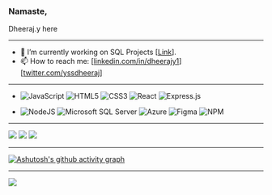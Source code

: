 ### Namaste,
Dheeraj.y here
<!--
**dheerajy1/dheerajy1** is a ✨ _special_ ✨ repository because its `README.md` (this file) appears on your GitHub profile.

Here are some ideas to get you started:

- 🔭 I’m currently working on ...
- 🌱 I’m currently learning ...
- 👯 I’m looking to collaborate on ...
- 🤔 I’m looking for help with ...
- 💬 Ask me about ...
- 📫 How to reach me: ...
- 😄 Pronouns: ...
- ⚡ Fun fact: ...
-->
---
- 🔭 I’m currently working on SQL Projects [[Link](https://github.com/dheerajy1/sql-journey)].
- 📫 How to reach me: [[linkedin.com/in/dheerajy1](https://linkedin.com/in/dheerajy1)] [[twitter.com/yssdheeraj](https://twitter.com/yssdheeraj)]

---

- ![JavaScript](https://img.shields.io/badge/javascript-%23323330.svg?style=for-the-badge&logo=javascript&logoColor=%23F7DF1E)  ![HTML5](https://img.shields.io/badge/html5-%23E34F26.svg?style=for-the-badge&logo=html5&logoColor=white)  ![CSS3](https://img.shields.io/badge/css3-%231572B6.svg?style=for-the-badge&logo=css3&logoColor=white) ![React](https://img.shields.io/badge/react-%2320232a.svg?style=for-the-badge&logo=react&logoColor=%2361DAFB) ![Express.js](https://img.shields.io/badge/express.js-%23404d59.svg?style=for-the-badge&logo=express&logoColor=%2361DAFB) 

- ![NodeJS](https://img.shields.io/badge/node.js-6DA55F?style=for-the-badge&logo=node.js&logoColor=white) ![Microsoft SQL Server](https://img.shields.io/badge/Microsoft%20SQL%20Sever-CC2927?style=for-the-badge&logo=microsoft%20sql%20server&logoColor=white) ![Azure](https://img.shields.io/badge/azure-%230072C6.svg?style=for-the-badge&logo=azure-devops&logoColor=white) ![Figma](https://img.shields.io/badge/figma-%23F24E1E.svg?style=for-the-badge&logo=figma&logoColor=white) ![NPM](https://img.shields.io/badge/NPM-%23000000.svg?style=for-the-badge&logo=npm&logoColor=white)

---

![](https://github-readme-stats.vercel.app/api?username=dheerajy1&theme=default&hide_border=false&include_all_commits=true&count_private=true) ![](https://github-readme-stats.vercel.app/api/top-langs/?username=dheerajy1&theme=default&hide_border=false&include_all_commits=true&count_private=true&layout=compact)
![](https://github-readme-streak-stats.herokuapp.com/?user=dheerajy1&theme=default&hide_border=false)

---

[![Ashutosh's github activity graph](https://github-readme-activity-graph.vercel.app/graph?username=dheerajy1&bg_color=ffffff&color=8a8a8a&line=00d4f0&point=000000&area=true&hide_border=true)](https://github.com/ashutosh00710/github-readme-activity-graph)

---

[![](https://visitcount.itsvg.in/api?id=dheerajy1&icon=0&color=0)](https://visitcount.itsvg.in)

